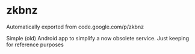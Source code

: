 # zkbnz
Automatically exported from code.google.com/p/zkbnz

Simple (old) Android app to simplify a now obsolete service. Just keeping for reference purposes
